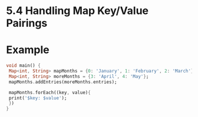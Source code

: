 # 5.4 Handling Map Key/Value Pairings

# Example

```dart
void main() {
 Map<int, String> mapMonths = {0: 'January', 1: 'February', 2: 'March'};
 Map<int, String> moreMonths = {3: 'April', 4: 'May'};
 mapMonths.addEntries(moreMonths.entries);

 mapMonths.forEach((key, value){
 print('$key: $value');
 })
}
```
